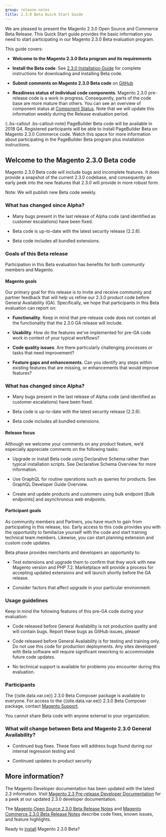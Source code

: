 ```yaml
---
group: release-notes
title: 2.3.0 Beta Quick Start Guide
---
```


We are pleased to present the Magento 2.3.0 Open Source and Commerce Beta Release. This Quick Start guide provides the basic information you need to start participating in our Magento 2.3.0 Beta evaluation program.

This guide covers:

* **Welcome to the Magento 2.3.0 Beta program and its requirements**

* **Install the Beta code**. See [2.3.0 Installation Guide]({{page.baseurl}}/release-notes/2.3.0-install.html) for complete instructions for downloading and installing Beta code.

* **Submit comments on Magento 2.3.0 Beta code** on [GitHub](https://github.com/magento/magento2/issues)

* **Readiness status of individual code components**. Magento 2.3.0 pre-release code is a work in progress. Consequently, parts of the code base are more mature than others. You can see an overview of component status at [Component Status]({{page.baseurl}}/release-notes/component-status.html). Note that we will update this information weekly during the Release evaluation period.


{:.bs-callout .bs-callout-note}
PageBuilder Beta code will be available in 2018 Q4. Registered participants will be able to install PageBuilder Beta on Magento 2.3.0 Commerce code.  Watch this space for more information about participating in the PageBuilder Beta program plus installation instructions. 


## Welcome to the Magento 2.3.0 Beta code

Magento 2.3.0 Beta code will include bugs and incomplete features. It does provide a snapshot of the current 2.3.0 codebase, and consequently an early peek into the new features that 2.3.0 will provide in more robust form.


Note: We will publish new Beta code weekly.

### What has changed since Alpha?

* Many bugs present in the last release of Alpha code (and identified as customer escalations)  have been fixed.

* Beta code is up-to-date with the latest security release (2.2.6).

* Beta code  includes all bundled extensions. 


### Goals of this Beta release

Participation in this Beta evaluation has benefits for both community members and Magento.

#### Magento goals

Our primary goal for this release is to invite and receive community and partner feedback that will help us refine our 2.3.0 product code before General Availability (GA). Specifically, we hope that participants in this Beta evaluation can report on:

* **Functionality**. Keep in mind that pre-release code does not contain all the functionality that the 2.3.0 GA release will include.

* **Usability**. How do the features we've implemented for pre-GA code work in context of your typical workflows?

* **Code quality issues**. Are there particularly challenging processes or tasks that need improvement?

* **Feature gaps and enhancements**. Can you identify any steps within existing features that are missing, or enhancements that would improve features?

### What has changed since Alpha?

* Many bugs present in the last release of Alpha code (and identified as customer escalations)  have been fixed.

* Beta code is up-to-date with the latest security release (2.2.6).

* Beta code  includes all bundled extensions. 


#### Release focus
Although we welcome your comments on any product feature, we’d especially appreciate comments on the following tasks: 

* Upgrade or install Beta code  using Declarative Schema rather than typical installation scripts. See Declarative Schema Overview  for more information. 

* Use GraphQL for routine  operations such as queries for products. See GraphQL Developer Guide Overview. 

* Create and update  products and customers using bulk endpoint [Bulk endpoints]  and asynchronous web endpoints. 

#### Participant goals

As community members and Partners, you have much to gain from participating in this release, too. Early access to this code provides you with the opportunity to familiarize yourself with the code and start training technical team members. Likewise, you can start planning  extension and custom code updates.

Beta phase provides merchants and developers an opportunity to:

* Test extensions and upgrade them to confirm that they work with new Magento version and PHP 7.2. Marketplace will provide a process for accepting updated extensions and will launch shortly before the GA release.

* Consider factors that affect upgrade in your particular environment. 


### Usage guidelines

Keep in mind the following features of this pre-GA code during your evaluation:

* Code released before General Availability is not production quality and will contain bugs. Report these bugs as GitHub issues, please!

* Code released before General Availability is for testing and training only. Do not use this code for production deployments. Any sites developed with Beta software will require significant reworking to accommodate future code updates.

* No technical support is available for problems you encounter during this evaluation.

### Participants

The {{site.data.var.ce}} 2.3.0 Beta Composer package is available to everyone. For access to the {{site.data.var.ee}} 2.3.0 Beta Composer package, contact [Magento Support](https://magento.com/support).

You cannot share Beta code with anyone external to your organization.


### What will change between Beta and Magento 2.3.0 General Availability?

* Continued bug fixes. These fixes will address bugs found during our internal regression testing and 

* Continued updates to product security

## More information?

The Magento Developer documentation has been updated with the latest 2.3 information.  Visit [Magento 2.3 Pre-release Developer Documentation]({{site.baseurl}}/guides/v2.3/) for a peek at our updated 2.3.0 developer documentation.

The [Magento Open Source 2.3.0 Beta Release Notes]({{page.baseurl}}/release-notes/ReleaseNotes2.3.0OpenSource.html) and [Magento Commerce 2.3.0 Beta Release Notes]({{page.baseurl}}/release-notes/ReleaseNotes2.3.0Commerce.html) describe code fixes, known issues, and feature highlights. 

Ready to [install]({{page.baseurl}}/release-notes/2.3.0-install.html) Magento 2.3.0  Beta?